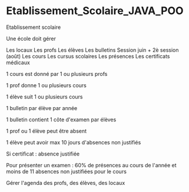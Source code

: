 # Etablissement_Scolaire_JAVA_POO

Etablissement scolaire

Une école doit gérer

Les locaux
Les profs
Les élèves
Les bulletins
Session juin + 2è session (août)
Les cours
Les cursus scolaires
Les présences
Les certificats médicaux
 
1 cours est donné par 1 ou plusieurs profs

1 prof donne 1 ou plusieurs cours

1 élève suit 1 ou plusieurs cours

1 bulletin par élève par année

1 bulletin contient 1 côte d'examen par élèves

1 prof ou 1 élève peut être absent

1 élève peut avoir max 10 jours d'absences non justifiés

Si certificat : absence justifiée

 

Pour présenter un examen : 60% de présences au cours de l'année et moins de 11 absences non justifiées pour le cours

 

Gérer l'agenda des profs, des élèves, des locaux
